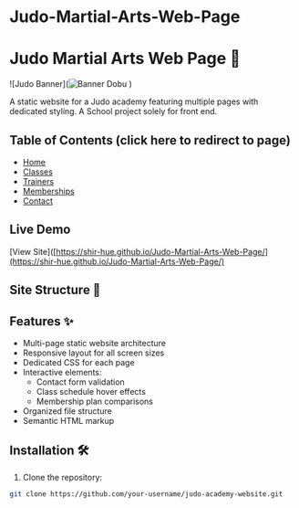 # Judo-Martial-Arts-Web-Page

# Judo Martial Arts Web Page 🥋

![Judo Banner](![Banner Dobu](https://github.com/user-attachments/assets/af475025-43c3-4758-9c9e-b9b7bd9de9a5)
)

A static website for a Judo academy featuring multiple pages with dedicated styling. A School project solely for front end.

## Table of Contents (click here to redirect to page)
- [Home](#home.html)
- [Classes](/html/classes.html)
- [Trainers](/html/classes.html)
- [Memberships](/html/memberships.html)
- [Contact](/html/contact.html)

## Live Demo
[View Site]([https://shir-hue.github.io/Judo-Martial-Arts-Web-Page/](https://shir-hue.github.io/Judo-Martial-Arts-Web-Page/)
## Site Structure 📂


## Features ✨
- Multi-page static website architecture
- Responsive layout for all screen sizes
- Dedicated CSS for each page 
- Interactive elements:
  - Contact form validation
  - Class schedule hover effects
  - Membership plan comparisons
- Organized file structure
- Semantic HTML markup

## Installation 🛠️
1. Clone the repository:
```bash
git clone https://github.com/your-username/judo-academy-website.git

